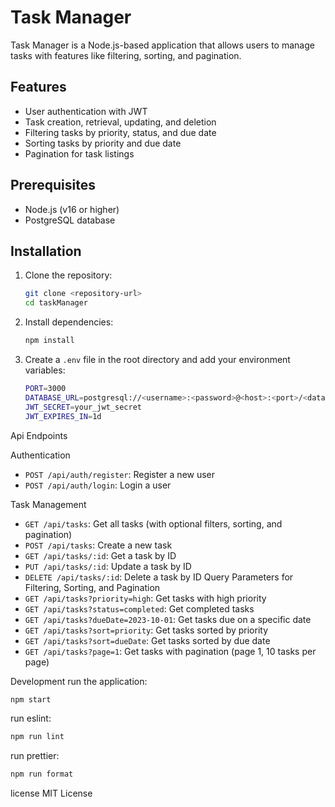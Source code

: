 # Task Manager

Task Manager is a Node.js-based application that allows users to manage tasks with features like filtering, sorting, and pagination.

## Features

- User authentication with JWT
- Task creation, retrieval, updating, and deletion
- Filtering tasks by priority, status, and due date
- Sorting tasks by priority and due date
- Pagination for task listings

## Prerequisites

- Node.js (v16 or higher)
- PostgreSQL database

## Installation

1. Clone the repository:

   ```bash
   git clone <repository-url>
   cd taskManager

   ```

2. Install dependencies:
   ```bash
   npm install
   ```
3. Create a `.env` file in the root directory and add your environment variables:
   ```bash
   PORT=3000
   DATABASE_URL=postgresql://<username>:<password>@<host>:<port>/<database>
   JWT_SECRET=your_jwt_secret
   JWT_EXPIRES_IN=1d
   ```

Api Endpoints

Authentication

- `POST /api/auth/register`: Register a new user
- `POST /api/auth/login`: Login a user

Task Management

- `GET /api/tasks`: Get all tasks (with optional filters, sorting, and pagination)
- `POST /api/tasks`: Create a new task
- `GET /api/tasks/:id`: Get a task by ID
- `PUT /api/tasks/:id`: Update a task by ID
- `DELETE /api/tasks/:id`: Delete a task by ID
  Query Parameters for Filtering, Sorting, and Pagination
- `GET /api/tasks?priority=high`: Get tasks with high priority
- `GET /api/tasks?status=completed`: Get completed tasks
- `GET /api/tasks?dueDate=2023-10-01`: Get tasks due on a specific date
- `GET /api/tasks?sort=priority`: Get tasks sorted by priority
- `GET /api/tasks?sort=dueDate`: Get tasks sorted by due date
- `GET /api/tasks?page=1`: Get tasks with pagination (page 1, 10 tasks per page)

Development
run the application:

```bash
npm start
```

run eslint:

```bash
npm run lint
```

run prettier:

```bash
npm run format
```

license
MIT License
